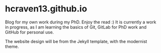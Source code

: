# hcraven13.github.io
Blog for my own work during my PhD. Enjoy the read :) 
It is currently a work in progress, as I am learning the basics of Git, GitLab for PhD work and GitHub for personal use.

The website design will be from the Jekyll template, with the modernist theme.
